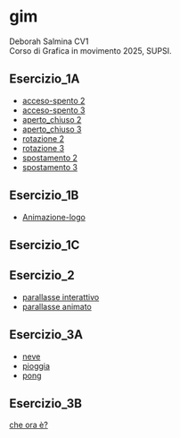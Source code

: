 # gim

Deborah Salmina CV1  
Corso di Grafica in movimento 2025, SUPSI.  


##  Esercizio_1A

- [acceso-spento 2](https://debysalmi.github.io/gim/Esercizio_1A/acceso_spento_2.html)
- [acceso-spento 3](https://debysalmi.github.io/gim/Esercizio_1A/acceso_spento_3.html)
- [aperto_chiuso 2](https://debysalmi.github.io/gim/Esercizio_1A/aperto_chiuso_2.html)
- [aperto_chiuso 3](https://debysalmi.github.io/gim/Esercizio_1A/aperto_chiuso_3.html)
- [rotazione 2](https://debysalmi.github.io/gim/Esercizio_1A/rotazione_2.html)
- [rotazione 3](https://debysalmi.github.io/gim/Esercizio_1A/rotazione_3.html)
- [spostamento 2](https://debysalmi.github.io/gim/Esercizio_1A/spostamento_2.html)
- [spostamento 3](https://debysalmi.github.io/gim/Esercizio_1A/spostamento_3.html)


##  Esercizio_1B
- [Animazione-logo](https://debysalmi.github.io/gim/Esercizio_1B/index.html)

##  Esercizio_1C

##  Esercizio_2
- [parallasse interattivo](https://debysalmi.github.io/gim/Esercizio_2/index_interattivo.html)
- [parallasse animato](https://debysalmi.github.io/gim/Esercizio_2/index_animato.html)



##  Esercizio_3A
- [neve](https://debysalmi.github.io/gim/Esercizio_3A/neve)
- [pioggia](https://debysalmi.github.io/gim/Esercizio_3A/pioggia)
- [pong](https://debysalmi.github.io/gim/Esercizio_3A/pong)

##  Esercizio_3B
[che ora è?](https://debysalmi.github.io/gim/Esercizio_3B)
